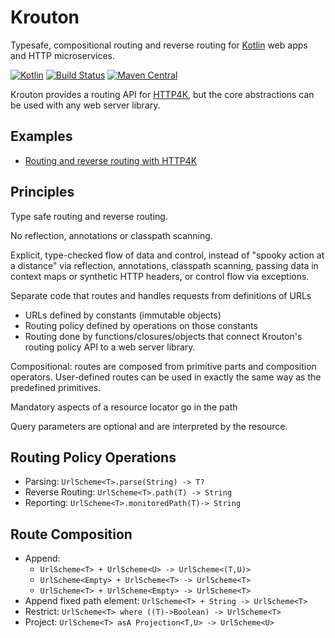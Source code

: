 # Krouton


Typesafe, compositional routing and reverse routing for [Kotlin](https://kotlinlang.org) web apps and HTTP microservices.

[![Kotlin](https://img.shields.io/badge/kotlin-1.1.4-blue.svg)](http://kotlinlang.org)
[![Build Status](https://travis-ci.org/npryce/krouton.svg?branch=master)](https://travis-ci.org/npryce/krouton)
[![Maven Central](https://img.shields.io/maven-central/v/com.natpryce/krouton.svg)](http://search.maven.org/#search%7Cga%7C1%7Cg%3A%22com.natpryce%22%20AND%20a%3A%22krouton%22)

Krouton provides a routing API for [HTTP4K](https://http4k.org), but the core abstractions can be used with any web server library.

## Examples

 * [Routing and reverse routing with HTTP4K](src/test/kotlin/com/natpryce/krouton/example/HttpRoutingExample.kt)

## Principles

Type safe routing and reverse routing.

No reflection, annotations or classpath scanning.

Explicit, type-checked flow of data and control, instead of "spooky action at a distance" via reflection, annotations,
classpath scanning, passing data in context maps or synthetic HTTP headers, or control flow via exceptions.  

Separate code that routes and handles requests from definitions of URLs

* URLs defined by constants (immutable objects)
* Routing policy defined by operations on those constants
* Routing done by functions/closures/objects that connect Krouton's routing policy API to a web server library.

Compositional: routes are composed from primitive parts and composition operators. User-defined routes can be used in 
exactly the same way as the predefined primitives.

Mandatory aspects of a resource locator go in the path

Query parameters are optional and are interpreted by the resource.


## Routing Policy Operations

* Parsing: `UrlScheme<T>.parse(String) -> T?`
* Reverse Routing: `UrlScheme<T>.path(T) -> String`
* Reporting: `UrlScheme<T>.monitoredPath(T)-> String`

## Route Composition

* Append: 
    * `UrlScheme<T> + UrlScheme<U> -> UrlScheme<(T,U)>`
    * `UrlScheme<Empty> + UrlScheme<T> -> UrlScheme<T>`
    * `UrlScheme<T> + UrlScheme<Empty> -> UrlScheme<T>`
* Append fixed path element: `UrlScheme<T> + String -> UrlScheme<T>`
* Restrict: `UrlScheme<T> where ((T)->Boolean) -> UrlScheme<T>`
* Project: `UrlScheme<T> asA Projection<T,U> -> UrlScheme<U>`
